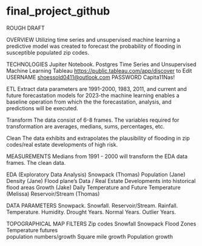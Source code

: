 # final_project_github

ROUGH DRAFT

OVERVIEW
Utilizing time series and unsupervised machine learning a predictive model was created to forecast the probability of flooding in susceptible populated zip codes. 

TECHNOLOGIES 
Jupiter Notebook.
Postgres
Time Series and Unsupervised Machine Learning
Tableau https://public.tableau.com/app/discover to Edit USERNAME shoessold0411@outlook.com PASSWORD Capita11Nas!

ETL
Extract data parameters are 1991-2000, 1983, 2011, and current and future forecastation models for 2023-the machine learning enables a baseline operation from which the the forecastation, analysis, and predictions will be executed. 

Transform 
The data consist of 6-8 frames. The variables required for transformation are averages, medians, sums, percentages, etc. 

Clean
The data exhibits and extrapolates the plausibility of flooding in zip codes/real estate developments of high risk.  

MEASUREMENTS 
Medians from 1991 - 2000 will transform the EDA data frames. The clean data.  

EDA (Exploratory Data Analysis)
Snowpack (Thomas) 
Population (Jane)
Density (Jane)
Flood plane’s Data / Real Estate Developments into historical flood areas Growth (Jake) 
Daily Temperature and Future Temperature (Melissa)
Reservoir/Stream (Thomas)

DATA PARAMETERS
Snowpack.
Snowfall.
Reservoir/Stream. 
Rainfall.
Temperature. 
Humidity.
Drought Years.
Normal Years. 
Outlier Years.

TOPOGRAPHICAL MAP FILTERS
Zip codes 
Snowfall
Snowpack
Flood Zones 
Temperature futures  
population numbers/growth 
Square mile growth 
Population growth 







